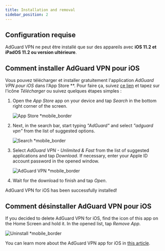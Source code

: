 ```yaml
---
title: Installation and removal
sidebar_position: 2
---
```


## Configuration requise

AdGuard VPN ne peut être installé que sur des appareils avec **iOS 11.2 et iPadOS 11.2 ou version ultérieure**.

## Comment installer AdGuard VPN pour iOS

Vous pouvez télécharger et installer gratuitement l'application *AdGuard VPN pour iOS* dans l'App Store **. Pour faire ça, suivez [ce lien](https://agrd.io/ios_vpn) et tapez sur l'icône *Télécharger* ou suivez quelques étapes simples :

1. Open the *App Store* app on your device and tap *Search* in the bottom right corner of the screen.

    ![App Store *mobile_border](https://cdn.adguardvpn.com/content/kb/vpn/ios/app-store-en.png)

1. Next, in the search bar, start typing *"AdGuard"* and select *"adguard vpn"* from the list of suggested options.

    ![Search *mobile_border](https://cdn.adguardvpn.com/content/kb/vpn/ios/search-en.png)

1. Select *AdGuard VPN - Unlimited & Fast* from the list of suggested applications and tap *Download*. If necessary, enter your Apple ID account password in the opened window.

    ![AdGuard VPN *mobile_border](https://cdn.adguardvpn.com/content/kb/vpn/ios/adguard-vpn-en.png)

1. Wait for the download to finish and tap *Open*.

AdGuard VPN for iOS has been successfully installed!

## Comment désinstaller AdGuard VPN pour iOS

If you decided to delete AdGuard VPN for iOS, find the icon of this app on the Home Screen and hold it. In the opened list, tap *Remove App*.

![Uninstall *mobile_border](https://cdn.adguardvpn.com/public/Adguard/kb/vpn-install/deinstall-en.png)

You can learn more about the AdGuard VPN app for iOS in [this article](overview.md).
